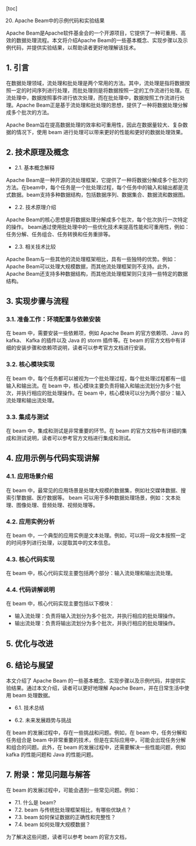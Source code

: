 
[toc]                    
                
                
20. Apache Beam中的示例代码和实验结果

Apache Beam是Apache软件基金会的一个开源项目，它提供了一种可重用、高效的数据处理流程。本文将介绍Apache Beam的一些基本概念、实现步骤以及示例代码，并提供实验结果，以帮助读者更好地理解该技术。

## 1. 引言

在数据处理领域，流处理和批处理是两个常用的方法。其中，流处理是指将数据按照一定的时间序列进行处理，而批处理则是将数据按照一定的工作流进行处理。在流处理中，数据按照事件进行依次处理，而在批处理中，数据按照工作流进行处理。Apache Beam正是基于流处理和批处理的思想，提供了一种将数据处理分解成多个批次的方法。

Apache Beam旨在提高数据处理的效率和可重用性，因此在数据量较大、复杂数据的情况下，使用 beam 进行处理可以带来更好的性能和更好的数据处理效果。

## 2. 技术原理及概念

- 2.1. 基本概念解释

Apache Beam是一种开源的流处理框架，它提供了一种将数据分解成多个批次的方法。在beam中，每个任务是一个批处理过程，每个任务中的输入和输出都是流式数据。beam支持多种数据结构，包括数据序列、数据集合、数据流和数据图。

- 2.2. 技术原理介绍

Apache Beam的核心思想是将数据处理分解成多个批次，每个批次执行一次特定的操作。 beam通过使用批处理中的一些优化技术来提高性能和可重用性，例如：任务分解、任务组合、任务转换和任务重排等。

- 2.3. 相关技术比较

Apache Beam与一些其他的流处理框架相比，具有一些独特的优势。例如：Apache Beam可以处理大规模数据，而其他流处理框架则不支持。此外，Apache Beam还支持多种数据结构，而其他流处理框架则只支持一些特定的数据结构。

## 3. 实现步骤与流程

### 3.1. 准备工作：环境配置与依赖安装

在 beam 中，需要安装一些依赖项，例如 Apache Beam 的官方依赖项、Java 的 kafka、 Kafka 的插件以及 Java 的 storm 插件等。在 beam 的官方文档中有详细的安装步骤和依赖项说明，读者可以参考官方文档进行安装。

### 3.2. 核心模块实现

在 beam 中，每个任务都可以被视为一个批处理过程，每个批处理过程都有一组输入和输出流。在 beam 中，核心模块主要负责将输入和输出流划分为多个批次，并执行相应的批处理操作。在 beam 中，核心模块可以分为两个部分：输入流处理和输出流处理。

### 3.3. 集成与测试

在 beam 中，集成和测试是非常重要的环节。在 beam 的官方文档中有详细的集成和测试说明，读者可以参考官方文档进行集成和测试。

## 4. 应用示例与代码实现讲解

### 4.1. 应用场景介绍

在 beam 中，最常见的应用场景是处理大规模的数据集，例如社交媒体数据、搜索引擎数据、医疗数据等。 beam 可以用于多种数据处理场景，例如：文本处理、图像处理、音频处理、视频处理等。

### 4.2. 应用实例分析

在 beam 中，一个典型的应用实例是文本处理。例如，可以将一段文本按照一定的时间序列进行处理，以提取其中的文本信息。

### 4.3. 核心代码实现

在 beam 中，核心代码实现主要包括两个部分：输入流处理和输出流处理。

### 4.4. 代码讲解说明

在 beam 中，核心代码实现主要包括以下模块：

- 输入流处理：负责将输入流划分为多个批次，并执行相应的批处理操作。
- 输出流处理：负责将输出流划分为多个批次，并执行相应的批处理操作。

## 5. 优化与改进

## 6. 结论与展望

本文介绍了 Apache Beam 的一些基本概念、实现步骤以及示例代码，并提供实验结果。通过本文介绍，读者可以更好地理解 Apache Beam，并在日常生活中使用 beam 处理数据。

- 6.1. 技术总结

- 6.2. 未来发展趋势与挑战

在 beam 的发展过程中，存在一些挑战和问题。例如，在 beam 中，任务分解和任务组合是 beam 中非常重要的技术，但是在实际应用中，可能会出现任务分解和组合的问题。此外，在 beam 的发展过程中，还需要解决一些性能问题，例如 kafka 的性能问题和 Java 的性能问题。

## 7. 附录：常见问题与解答

在 beam 的发展过程中，可能会遇到一些常见问题。例如：

- 7.1. 什么是 beam?
- 7.2. beam 与传统批处理框架相比，有哪些优缺点？
- 7.3. beam 如何保证数据的正确性和完整性？
- 7.4. beam 如何处理大规模数据？

为了解决这些问题，读者可以参考 beam 的官方文档，

